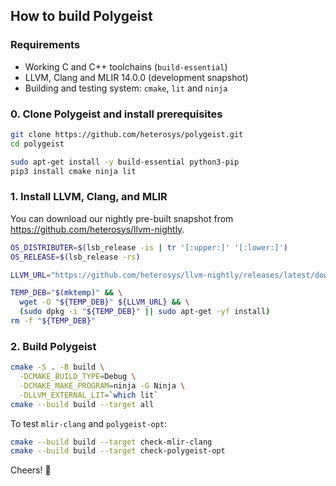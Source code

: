 ## How to build Polygeist

### Requirements 
- Working C and C++ toolchains (`build-essential`)
- LLVM, Clang and MLIR 14.0.0 (development snapshot)
- Building and testing system: `cmake`, `lit` and `ninja`

### 0. Clone Polygeist and install prerequisites
```sh
git clone https://github.com/heterosys/polygeist.git
cd polygeist

sudo apt-get install -y build-essential python3-pip
pip3 install cmake ninja lit
```

### 1. Install LLVM, Clang, and MLIR

You can download our nightly pre-built snapshot from https://github.com/heterosys/llvm-nightly.

```sh
OS_DISTRIBUTER=$(lsb_release -is | tr '[:upper:]' '[:lower:]')
OS_RELEASE=$(lsb_release -rs)

LLVM_URL="https://github.com/heterosys/llvm-nightly/releases/latest/download/llvm-clang-mlir-dev-${OS_DISTRIBUTER}-${OS_RELEASE}.deb"

TEMP_DEB="$(mktemp)" && \
  wget -O "${TEMP_DEB}" ${LLVM_URL} && \
  (sudo dpkg -i "${TEMP_DEB}" || sudo apt-get -yf install)
rm -f "${TEMP_DEB}"
```

### 2. Build Polygeist

```sh
cmake -S . -B build \
  -DCMAKE_BUILD_TYPE=Debug \
  -DCMAKE_MAKE_PROGRAM=ninja -G Ninja \
  -DLLVM_EXTERNAL_LIT=`which lit`
cmake --build build --target all
```

To test `mlir-clang` and `polygeist-opt`:

```sh
cmake --build build --target check-mlir-clang
cmake --build build --target check-polygeist-opt
```

Cheers! 🍺